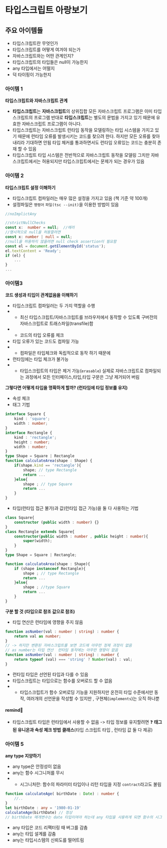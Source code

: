 # 타입스크립트 아랑보기 

## 주요 아이템들 
- 타입스크립트란 무엇인가
- 타입스크립트를 어떻게 여겨야 되는가
- 자바스크립트와는 어떤 관계인지?
- 타입스크립트의 타입들은 null이 가능한지
- any 타입에서는 어떨지
- 덕 타이핑이 가능한지 

### 아이템 1
**타입스크립트와 자바스크립트 관계**
- **타입스크립트**는 **자바스크립트**의 상위집합
모든 자바스크립트 프로그램은 이미 타입스크립트의 프로그램 
반대로 **타입스크립트**는 별도의 문법을 가지고 있기 때문에 유효한 자바스크립트 프로그램이 아니다.
- 타입스크립트는 자바스크립트 런타임 동작을 모델링하는 타입 시스템을 가지고 있기 때문에 런타임 오류를 발생시키는 코드를 찾으려 한다.
하지만 모든 오류를 찾아내리라 기대하면 안됨 
타입 체커를 통과하면서도 런타임 오류있는 코드는 충분히 존재 할 수 있음
- 타입스크립트 타입 시스템은 전반적으로 자바스크립트 동작을 모델링
그치만 자바스크립트에서는 허용되지만 타입스크립트에서는 문제가 되는 경우가 있음

### 아이템 2 
**타입스크립트 설정 이해하기**
- 타입스크립트 컴파일러는 매우 많은 설정을 가지고 있음 (책 기준 약 100개)
- 설정파일은 `명령어`  `파일(tsc --init)`을 이용한 방법이 있음
``` typescript
//noImplictAny

//strictNullChecks
const x:  number = null;  //에러
//명시적으로 null을 허용할려면
const x: number | null = null;
//null을 허용하지 않을려면 null check assertion이 필요함
const el = document.getElementById('status');
el.textContent = 'Ready';
if (el) {
    ...
}
...
```

### 아이템3 
**코드 생성과 티입이 관계없음을 이해하기**
- 타입스크립트 컴파일러는 두 가지 역할을 수행
- - 최신 타입스크립트/자바스크립트를 브라우저에서 동작할 수 있도록 구버전의 자바스크립트로 트래스파일(transfile)함
- - 코드의 타입 오류를 체크
- 타입 오류가 있는 코드도 컴파일 가능 
- - 컴파일은 타입체크와 독립적으로 동작 하기 때문에
- 런타임에는 타입 체크가 불가능
- - 타입스크립트의 타입은 제거 가능(`erasable`)
실제로 자바스크립트로 컴파일되는 과정에서 모든 인터페이스,타입,타입 구문은 그냥 제거되어 버림

**그렇다면 어떻게 타입을 명확하게 할까?
(런타임에 타입 정보를 유지)**
- 속성 체크
- 태그 기법
```typescript
interface Square {
    kind : 'square';
    width : number;
}
interface Rectangle {
    kind : 'rectangle';
    height : number;
    width : number;
}
type Shape = Square | Rectangle
function calculateArea(shape : Shape) {
    if(shape.kind == 'rectangle'){
        shape; // type Rectangle
        return ...
    }else{
        shape ; // type Square
        return ...
    }
}
```
- 타입(런타임 접근 불가)과 값(런타임 접근 가능)을 둘 다 사용하는 기법
``` typescript
class Square{
    constructor (public width : number) {}
}
class Rectangle extends Square{
    constructor(public width : number , public height : number){
        super(width);
    }
}
type Shape = Square | Rectangle;

function calculateArea(shape : Shape){
    if (shape instanceof Rectangle){
        shape ; // type Rectangle
        return ...
    }else{
        shape ; //type Square
        return ...
    }
}

```
**구분 할 것 (타입으로 참조 값으로 참조)**

- 타입 연산은 런타임에 영향을 주지 않음
``` typescript
function asNumber(val : number | string) : number {
    return val as number;
}
// -> 하지만 변환된 자바스크립트를 보면 코드에 아무런 정제 과정이 없음
// as number는 타입 연산  런타임 동작에는 아무런 영향이 없음
function asNumber(val : number | string) : number {
    return typeof (val) === 'string' ? Number(val) : val;
}
```
- 런타임 타입은 선언된 타입과 다를 수 있음
- 타입스크립트는 타입으로는 함수를 오버로드 할 수 없음
- - 타입스크립트가 함수 오버로딩 기능을 지원하지만 온전히 타입 수준에서만 동작, 여러개의 선언문을 작성할 수 있지만 , 구현체(`implements`)는 오직 하나뿐

#### remind🙏
- 타입스크립트 타입은 런타임에서 사용할 수 없음 
-> 타입 정보를 유지할려면 ❓
**태그된 유니온과 속성 체크 방법**
**클래스**(타입 스크립트 타입 , 런타임 값 둘 다 제공)

### 아이템 5
**any type 지양하기**
- any type은 안정성이 없음
- any는 함수 시그니처를 무시
- -  시그니처란:
함수의 파라미터 타입이나 리턴 타입을 지정
`contract`라고도 불림
```typescript
function calculateAge( birthDate : Date) : number {
    //..
}
let birthDate : any = '1980-01-19'
calculateAge(birthDate) // 정상
// birthDate 매개변수는 date 타입이여야 하는데 any 타입을 사용하게 되면 함수의 시그니처를 무시하게 됨
```
- any 타입은 코드 리팩터링 때 버그를 감춤
- any는 타입 설계를 감춤
- any는 타입시스템의 신뢰도를 떨어트림